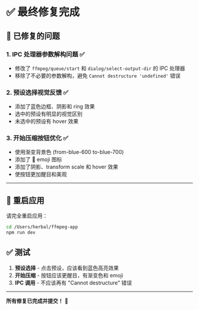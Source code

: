 # ✅ 最终修复完成

## 🎉 已修复的问题

### 1. IPC 处理器参数解构问题 ✅
- 修改了 `ffmpeg/queue/start` 和 `dialog/select-output-dir` 的 IPC 处理器
- 移除了不必要的参数解构，避免 `Cannot destructure 'undefined'` 错误

### 2. 预设选择视觉反馈 ✅
- 添加了蓝色边框、阴影和 ring 效果
- 选中的预设有明显的视觉区别
- 未选中的预设有 hover 效果

### 3. 开始压缩按钮优化 ✅
- 使用渐变背景色 (from-blue-600 to-blue-700)
- 添加了 🚀 emoji 图标
- 添加了阴影、transform scale 和 hover 效果
- 使按钮更加醒目和美观

---

## 🚀 重启应用

请完全重启应用：

```bash
cd /Users/herbal/ffmpeg-app
npm run dev
```

## ✅ 测试

1. **预设选择** - 点击预设，应该看到蓝色高亮效果
2. **开始压缩** - 按钮应该更醒目，有渐变色和 emoji
3. **IPC 调用** - 不应该再有 "Cannot destructure" 错误

---

**所有修复已完成并提交！** 🎉

